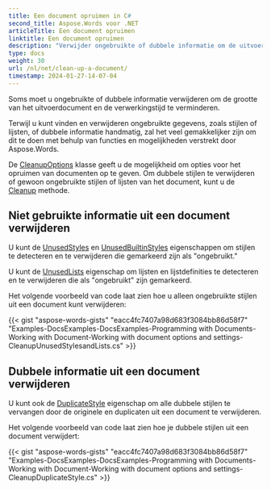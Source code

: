 ```yaml
---
title: Een document opruimen in C#
second_title: Aspose.Words voor .NET
articleTitle: Een document opruimen
linktitle: Een document opruimen
description: "Verwijder ongebruikte of dubbele informatie om de uitvoergrootte en verwerkingstijd te verminderen met behulp van C#. Verwijder ongebruikte stijlen, ongebruikte ingebouwde stijlen, dubbele stijlen of ongebruikte lijsten."
type: docs
weight: 30
url: /nl/net/clean-up-a-document/
timestamp: 2024-01-27-14-07-04
---
```


Soms moet u ongebruikte of dubbele informatie verwijderen om de grootte van het uitvoerdocument en de verwerkingstijd te verminderen.

Terwijl u kunt vinden en verwijderen ongebruikte gegevens, zoals stijlen of lijsten, of dubbele informatie handmatig, zal het veel gemakkelijker zijn om dit te doen met behulp van functies en mogelijkheden verstrekt door Aspose.Words.

De [CleanupOptions](https://reference.aspose.com/words/net/aspose.words/cleanupoptions/) klasse geeft u de mogelijkheid om opties voor het opruimen van documenten op te geven. Om dubbele stijlen te verwijderen of gewoon ongebruikte stijlen of lijsten van het document, kunt u de [Cleanup](https://reference.aspose.com/words/net/aspose.words/document/cleanup/) methode.

## Niet gebruikte informatie uit een document verwijderen

U kunt de [UnusedStyles](https://reference.aspose.com/words/net/aspose.words/cleanupoptions/unusedstyles/) en [UnusedBuiltinStyles](https://reference.aspose.com/words/net/aspose.words/cleanupoptions/unusedbuiltinstyles/) eigenschappen om stijlen te detecteren en te verwijderen die gemarkeerd zijn als "ongebruikt."

U kunt de [UnusedLists](https://reference.aspose.com/words/net/aspose.words/cleanupoptions/unusedlists/) eigenschap om lijsten en lijstdefinities te detecteren en te verwijderen die als "ongebruikt" zijn gemarkeerd.

Het volgende voorbeeld van code laat zien hoe u alleen ongebruikte stijlen uit een document kunt verwijderen:

{{< gist "aspose-words-gists" "eacc4fc7407a98d683f3084bb86d58f7" "Examples-DocsExamples-DocsExamples-Programming with Documents-Working with Document-Working with document options and settings-CleanupUnusedStylesandLists.cs" >}}

## Dubbele informatie uit een document verwijderen

U kunt ook de [DuplicateStyle](https://reference.aspose.com/words/net/aspose.words/cleanupoptions/duplicatestyle/) eigenschap om alle dubbele stijlen te vervangen door de originele en duplicaten uit een document te verwijderen.

Het volgende voorbeeld van code laat zien hoe je dubbele stijlen uit een document verwijdert:

{{< gist "aspose-words-gists" "eacc4fc7407a98d683f3084bb86d58f7" "Examples-DocsExamples-DocsExamples-Programming with Documents-Working with Document-Working with document options and settings-CleanupDuplicateStyle.cs" >}}
